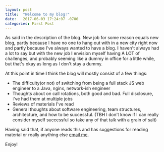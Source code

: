 ```yaml
---
layout: post
title:  "Welcome to my blog!"
date:   2017-06-03 17:24:07 -0700
categories: First Post
---
```

As said in the description of the blog.  New job for some reason equals new blog, partly because I have no one to hang out with in a new city right now and partly because I've always wanted to have a blog.  I haven't always had a lot to say but with the new job I envision myself having A LOT of challenges, and probably seeming like a dummy in office for a little while, but that's okay as long as I don't stay a dummy. 

At this point in time I think the blog will mostly consist of a few things:
- The difficulty(or not) of switching from being a full stack JS web engineer to a Java, nginx, network-ish engineer
- Thoughts about on call rotations, both good and bad.  Full disclosure, I've had them at multiple jobs
- Reviews of materials I've read
- General thoughts about software engineering, team structures, architecture, and how to be successful. (TBH I don't know if I can really consider myself successful so take any of that talk with a grain of salt)

Having said that, if anyone reads this and has suggestions for reading material or really anything else [email me](mailto:radley.mith@gmail.com).

Enjoy!